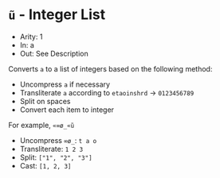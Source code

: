 # `ũ` - Integer List

- Arity: 1
- In: a
- Out: See Description

Converts `a` to a list of integers based on the following method:

- Uncompress `a` if necessary
- Transliterate `a` according to `etaoinshrd` -> `0123456789`
- Split on spaces
- Convert each item to integer

For example, `«∞ø_«ũ`

- Uncompress `∞ø_`: `t a o`
- Transliterate: `1 2 3`
- Split: `["1", "2", "3"]`
- Cast: `[1, 2, 3]`
